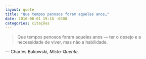 ```yaml
---
layout: quote
title: "Que tempos penosos foram aqueles anos…"
date: 2016-08-01 19:18 -0300
categories: citações
---
```

>Que tempos penosos foram aqueles anos — ter o desejo e a necessidade de viver, mas não a habilidade.

— Charles Bukowski, _Misto-Quente_.
